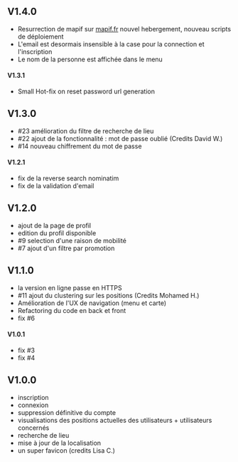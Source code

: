 ## V1.4.0
* Resurrection de mapif sur [mapif.fr](https://mapif.fr) nouvel hebergement, nouveau scripts de déploiement 
* L'email est desormais insensible à la case pour la connection et l'inscription 
* Le nom de la personne est affichée dans le menu

#### V1.3.1
* Small Hot-fix on reset password url generation 

## V1.3.0
* #23 amélioration du filtre de recherche de lieu
* #22 ajout de la fonctionnalité : mot de passe oublié (Credits David W.)
* #14 nouveau chiffrement du mot de passe

#### V1.2.1
* fix de la reverse search nominatim
* fix de la validation d'email

## V1.2.0
* ajout de la page de profil
* edition du profil disponible
* #9 selection d'une raison de mobilité
* #7 ajout d'un filtre par promotion

## V1.1.0
* la version en ligne passe en HTTPS
* #11 ajout du clustering  sur les positions (Credits Mohamed H.)
* Amélioration de l'UX de navigation (menu et carte)
* Refactoring du code en back et front
* fix #6

#### V1.0.1
* fix #3
* fix #4
        
## V1.0.0
* inscription
* connexion
* suppression définitive du compte
* visualisations des positions actuelles des utilisateurs + utilisateurs concernés
* recherche de lieu
* mise à jour de la localisation
* un super favicon (credits Lisa C.)
